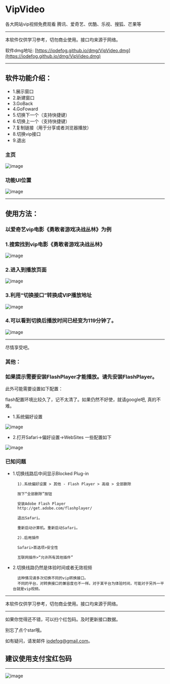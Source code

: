 # VipVideo
各大网站vip视频免费观看 腾讯、爱奇艺、优酷、乐视、搜狐、芒果等

---

本软件仅供学习参考，切勿商业使用。接口均来源于网络。

软件dmg地址: [https://iodefog.github.io/dmg/VipVideo.dmg](https://iodefog.github.io/dmg/VipVideo.dmg)

---

## 软件功能介绍：

* 1.展示窗口
* 2.新建窗口
* 3.GoBack
* 4.GoFoward
* 5.切换下一个（支持快捷键）
* 6.切换上一个（支持快捷键）
* 7.复制链接（用于分享或者浏览器播放）
* 8.切换vip接口
* 9.退出


### 主页
![image](./snap/QQ20180320-0.png)

### 功能UI位置
![image](./snap/QQ20180320-2.png)

---

## 使用方法：

### 以爱奇艺vip电影《勇敢者游戏决战丛林》为例
### 1.搜索找到vip电影《勇敢者游戏决战丛林》

![image](./snap/QQ20180320-230049.png)

### 2.进入到播放页面

![image](./snap/QQ20180320-230105.png)

### 3.利用“切换接口”转换成VIP播放地址

![image](./snap/QQ20180320-230204.png)

### 4.可以看到切换后播放时间已经变为119分钟了。

![image](./snap/QQ20180320-231646.png)


---

尽情享受吧。

### 其他：
### 如果提示需要安装FlashPlayer才能播放。请先安装FlashPlayer。

此外可能需要设置如下配置：

flash配置环境比较久了，记不太清了。如果仍然不好使，就请google吧, 真的不难。

* 1.系统偏好设置

![image](./snap/WX20180321-102104.png)

* 2.打开Safari->偏好设置->WebSites 一些配置如下

![image](./snap/WX20180321-102229.png)


### 已知问题

* 1.切换线路后中间显示Blocked Plug-in

		1).系统偏好设置 > 其他 - Flash Player > 高级 > 全部删除
		
		按下“全部删除”按钮
		
		安装Adobe Flash Player
		http://get.adobe.com/flashplayer/
		
		退出Safari。
		
		重新启动计算机。重新启动Safari。
		
		2).启用插件
		
		Safari>首选项>安全性
		
		互联网插件>“允许所有其他插件”

* 2.切换线路仍然是体验时间或者无效视频

		这种情况请多次切换不同的vip转换接口。
		不同的平台，对转换接口的兼容度也不一样。对于某平台为体验时间，可能对于另外一平台就是vip视频。

---

本软件仅供学习参考，切勿商业使用。接口均来源于网络。

---

如果你觉得还不错，可以扫个红包码。及时更新接口数据。

别忘了点个star哦。

如有疑问，请发邮件 [iodefog@gmail.com](mailto:iodefog@gmail.com)。

## 建议使用支付宝红包码

-----

![image](./snap/IMG_3123.png)

